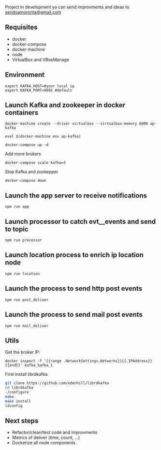 Project in development yo can send improvments and ideas to sendoamoronta@gmail.com
## Requisites
- docker
- docker-compose 
- docker-machine
- node
- VirtualBox and VBoxManage

## Environment
```
export KAFKA_HOST=#your local ip
export KAFKA_PORT=9092 #default
```
## Launch Kafka and zookeeper in docker containers 
```
docker-machine create --driver virtualbox --virtualbox-memory 6000 ap-kafka	

eval $(docker-machine env ap-kafka)

docker-compose up -d
```
Add more brokers
```
docker-compose scale kafka=3
```

Stop Kafka and zookepper
```
docker-compose down
```

## Launch the app server to receive notifications
```
npm run app
```
## Launch processor to catch evt__events and send to topic
```
npm run processor
```
## Launch location process to enrich ip location node
```
npm run location
```
## Launch the process to send http post events
```
npm run post_deliver
```
## Launch the process to send mail post events
```
npm run mail_deliver
```

## Utils
Get the broker IP:
```
docker inspect -f '{{range .NetworkSettings.Networks}}{{.IPAddress}}{{end}}' kafka_kafka_1
```
First install librdkafka
```bash
git clone https://github.com/edenhill/librdkafka
cd librdkafka
./configure
make
make install
ldconfig
```

## Next steps
- Refactor/clean/test code and improvments
- Metrics of deliver (time, count, ...)
- Dockerize all node components
